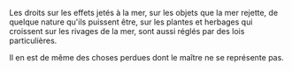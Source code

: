   
 Les droits sur les effets jetés à la mer, sur les objets que la mer rejette, de quelque nature qu'ils puissent être, sur les plantes et herbages qui croissent sur les rivages de la mer, sont aussi réglés par des lois particulières.  

  
 Il en est de même des choses perdues dont le maître ne se représente pas.  
